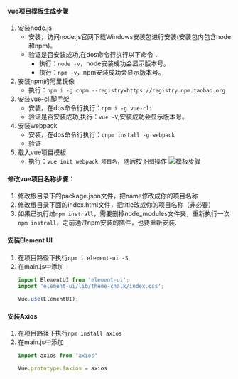 #### vue项目模板生成步骤
1. 安装node.js
    * 安装，访问node.js官网下载Windows安装包进行安装(安装包内包含node和npm)。
    * 验证是否安装成功,在dos命令行执行以下命令：
        * 执行：`node -v`，node安装成功会显示版本号。
        * 执行：`npm -v`，npm安装成功会显示版本号。
2. 安装npm的阿里镜像
    * 执行：`npm i -g cnpm --registry=https://registry.npm.taobao.org`
3. 安装vue-cli脚手架
    * 安装，在dos命令行执行：`npm i -g vue-cli`
    * 验证是否安装成功,执行：`vue -V`,安装成功会显示版本号。
4. 安装webpack
    * 安装，在dos命令行执行：`cnpm install -g webpack`
    * 验证
5. 载入vue项目模板
    * 执行：`vue init webpack 项目名`，随后按下图操作
![模板步骤](https://raw.githubusercontent.com/LinWenLiGit/vue-template/master/%E6%A8%A1%E6%9D%BF%E5%88%9B%E5%BB%BA%E6%AD%A5%E9%AA%A4.png)


#### 修改vue项目名称步骤：
1. 修改根目录下的package.json文件，把name修改成你的项目名称
2. 修改根目录下面的index.html文件，把title改成你的项目名称（非必要）
3. 如果已执行过`npm instrall`，需要删掉node_modules文件夹，重新执行一次`npm instrall`，之前通过npm安装的插件，也要重新安装.

#### 安装Element UI
1. 在项目路径下执行`npm i element-ui -S`
2. 在main.js中添加
    ```javascript
    import ElementUI from 'element-ui';
    import 'element-ui/lib/theme-chalk/index.css';
    
    Vue.use(ElementUI);
    ```
#### 安装Axios
1. 在项目路径下执行`npm install axios`
2. 在main.js中添加
    ```javascript
    import axios from 'axios'
    
    Vue.prototype.$axios = axios
    ```


